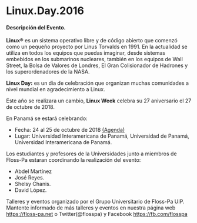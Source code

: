 # Linux.Day.2016

#### Descripción del Evento.
**Linux®** es un sistema operativo libre y de código abierto
que comenzó como un pequeño proyecto por Linus Torvalds en 1991.
En la actualidad se utiliza en todos los equipos que puedas
imaginar, desde sistemas embebidos en los submarinos nucleares,
también en los equipos de Wall Street, la Bolsa de  Valores de
Londres, El Gran Colisionador de Hadrones y los superordenadores
de la NASA.

**Linux Day:** es un dia de celebración que organizan muchas
comunidades a nivel mundial en agradecimiento a Linux.

Este año se realizara un cambio, **Linux Week** celebra su 27 aniversario el 27 de octubre de 2018.

En Panamá se estará celebrando:
- Fecha: 24 al 25 de octubre de 2018 [(Agenda)](https://github.com/floss-pa/Agenda_Anual)
- Lugar: Universidad Interamericana de Panamá, Universidad de Panamá, Universidad Interamericana de Panamá.

Los estudiantes y profesores de la Universidades
junto a  miembros de Floss-Pa estaran coordinando la realización del evento:

- Abdel Martínez
- José Reyes.
- Shelsy Chanis.
- David López.


Talleres y eventos organizado por el Grupo Universitario de Floss-Pa UIP. Mantente informado de más talleres y eventos en nuestra página web <https://floss-pa.net> o Twitter(@flosspa) y Facebook <https://fb.com/flosspa>

